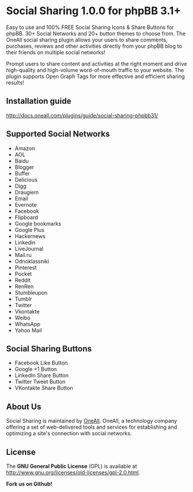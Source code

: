 # Social Sharing 1.0.0 for phpBB 3.1+
Easy to use and 100% FREE Social Sharing Icons & Share Buttons for phpBB. 30+ Social Networks and 20+ button themes to choose from. The OneAll social sharing plugin allows your users to share comments, purchases, reviews and other activities directly from your phpBB blog to their friends on multiple social networks!

Prompt users to share content and activities at the right moment and drive high-quality and high-volume word-of-mouth traffic to your website. The plugin supports Open Graph Tags for more effective and efficient sharing results!

## Installation guide
http://docs.oneall.com/plugins/guide/social-sharing-phpbb31/

## Supported Social Networks
* Amazon
* AOL
* Baidu
* Blogger
* Buffer
* Delicious
* Digg
* Draugiem
* Email
* Evernote
* Facebook
* Flipboard
* Google bookmarks
* Google Plus
* Hackernews
* Linkedin
* LiveJournal
* Mail.ru
* Odnoklassniki
* Pinterest
* Pocket
* Reddit
* RenRen
* Stumbleupon
* Tumblr
* Twitter
* Vkontakte
* Weibo
* WhatsApp
* Yahoo Mail

##  Social Sharing Buttons
* Facebook Like Button
* Google +1 Button
* LinkedIn Share Button
* Twitter Tweet Button
* VKontakte Share Button

## About Us
Social Sharing is maintained by [OneAll](http://www.oneall.com/). OneAll, a technology company offering a set of 
web-delivered tools and services for establishing and optimizing a site's connection with social networks.

## License
The **GNU General Public License** (GPL) is available at http://www.gnu.org/licenses/old-licenses/gpl-2.0.html.

**Fork us on Github!**
